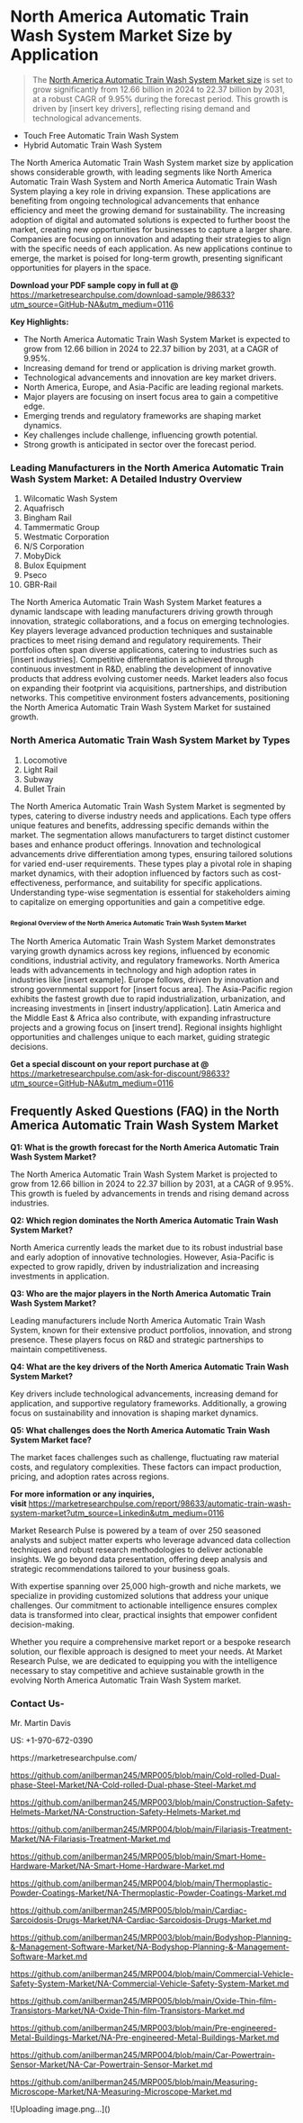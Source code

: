 <h1>North America Automatic Train Wash System Market&nbsp;Size by Application</h1><blockquote><p>The <a href="https://marketresearchpulse.com/download-sample/98633?utm_source=GitHub-NA&amp;utm_medium=0116">North America Automatic Train Wash System Market size</a> is set to grow significantly from 12.66 billion in 2024 to 22.37 billion by 2031, at a robust CAGR of 9.95% during the forecast period. This growth is driven by [insert key drivers], reflecting rising demand and technological advancements.</p></blockquote><ul><li>Touch Free Automatic Train Wash System<li> Hybrid Automatic Train Wash System</li></ul><p>The North America Automatic Train Wash System market size by application shows considerable growth, with leading segments like North America Automatic Train Wash System and North America Automatic Train Wash System playing a key role in driving expansion. These applications are benefiting from ongoing technological advancements that enhance efficiency and meet the growing demand for sustainability. The increasing adoption of digital and automated solutions is expected to further boost the market, creating new opportunities for businesses to capture a larger share. Companies are focusing on innovation and adapting their strategies to align with the specific needs of each application. As new applications continue to emerge, the market is poised for long-term growth, presenting significant opportunities for players in the space.</p><p><strong>Download your PDF sample copy in full at @ </strong><a href="https://marketresearchpulse.com/download-sample/98633?utm_source=GitHub-NA&amp;utm_medium=0116">https://marketresearchpulse.com/download-sample/98633?utm_source=GitHub-NA&amp;utm_medium=0116</a></p><p><strong>Key Highlights: </strong></p><ul><li>The North America Automatic Train Wash System Market is expected to grow from 12.66 billion in 2024 to 22.37 billion by 2031, at a CAGR of 9.95%.</li><li>Increasing demand for trend or application is driving market growth.</li><li>Technological advancements and innovation are key market drivers.</li><li>North America, Europe, and Asia-Pacific are leading regional markets.</li><li>Major players are focusing on insert focus area to gain a competitive edge.</li><li>Emerging trends and regulatory frameworks are shaping market dynamics.</li><li>Key challenges include challenge, influencing growth potential.</li><li>Strong growth is anticipated in sector over the forecast period.</li></ul><h3>Leading Manufacturers in the North America Automatic Train Wash System Market: A Detailed Industry Overview</h3><ol><li>Wilcomatic Wash System</li><li>Aquafrisch</li><li>Bingham Rail</li><li>Tammermatic Group</li><li>Westmatic Corporation</li><li>N/S Corporation</li><li>MobyDick</li><li>Bulox Equipment</li><li>Pseco</li><li>GBR-Rail</li></ol><div class="flex max-w-full flex-col flex-grow"><div class="min-h-8 text-message flex w-full flex-col items-end gap-2 whitespace-normal break-words [.text-message+&amp;]:mt-5" dir="auto" data-message-author-role="assistant" data-message-id="fd8432e4-4910-450d-b182-61b7bfb0a01f" data-message-model-slug="gpt-4o"><div class="flex w-full flex-col gap-1 empty:hidden first:pt-[3px]"><div class="markdown prose w-full break-words dark:prose-invert light"><p>The North America Automatic Train Wash System Market features a dynamic landscape with leading manufacturers driving growth through innovation, strategic collaborations, and a focus on emerging technologies. Key players leverage advanced production techniques and sustainable practices to meet rising demand and regulatory requirements. Their portfolios often span diverse applications, catering to industries such as [insert industries]. Competitive differentiation is achieved through continuous investment in R&amp;D, enabling the development of innovative products that address evolving customer needs. Market leaders also focus on expanding their footprint via acquisitions, partnerships, and distribution networks. This competitive environment fosters advancements, positioning the North America Automatic Train Wash System Market for sustained growth.</p></div></div></div></div><h3>North America Automatic Train Wash System Market by Types</h3><ol><li>Locomotive<li> Light Rail<li> Subway<li> Bullet Train</li></ol><div class="flex max-w-full flex-col flex-grow"><div class="min-h-8 text-message flex w-full flex-col items-end gap-2 whitespace-normal break-words [.text-message+&amp;]:mt-5" dir="auto" data-message-author-role="assistant" data-message-id="084470be-0bb7-4664-bddf-5156b4f41249" data-message-model-slug="gpt-4o-mini"><div class="flex w-full flex-col gap-1 empty:hidden first:pt-[3px]"><div class="markdown prose w-full break-words dark:prose-invert light"><p>The North America Automatic Train Wash System Market is segmented by types, catering to diverse industry needs and applications. Each type offers unique features and benefits, addressing specific demands within the market. The segmentation allows manufacturers to target distinct customer bases and enhance product offerings. Innovation and technological advancements drive differentiation among types, ensuring tailored solutions for varied end-user requirements. These types play a pivotal role in shaping market dynamics, with their adoption influenced by factors such as cost-effectiveness, performance, and suitability for specific applications. Understanding type-wise segmentation is essential for stakeholders aiming to capitalize on emerging opportunities and gain a competitive edge.</p></div></div></div></div><h3><span style="font-size: 11px;">Regional Overview of the North America Automatic Train Wash System Market</span></h3><div class="flex max-w-full flex-col flex-grow"><div class="min-h-8 text-message flex w-full flex-col items-end gap-2 whitespace-normal break-words [.text-message+&amp;]:mt-5" dir="auto" data-message-author-role="assistant" data-message-id="e9038762-ce64-4e30-91c9-9bd413514231" data-message-model-slug="gpt-4o-mini"><div class="flex w-full flex-col gap-1 empty:hidden first:pt-[3px]"><div class="markdown prose w-full break-words dark:prose-invert light"><p>The North America Automatic Train Wash System Market demonstrates varying growth dynamics across key regions, influenced by economic conditions, industrial activity, and regulatory frameworks. North America leads with advancements in technology and high adoption rates in industries like [insert example]. Europe follows, driven by innovation and strong governmental support for [insert focus area]. The Asia-Pacific region exhibits the fastest growth due to rapid industrialization, urbanization, and increasing investments in [insert industry/application]. Latin America and the Middle East &amp; Africa also contribute, with expanding infrastructure projects and a growing focus on [insert trend]. Regional insights highlight opportunities and challenges unique to each market, guiding strategic decisions.</p></div></div></div></div><p><strong>Get a special discount on your report purchase at @ </strong><a href="https://marketresearchpulse.com/ask-for-discount/98633?utm_source=GitHub-NA&amp;utm_medium=0116">https://marketresearchpulse.com/ask-for-discount/98633?utm_source=GitHub-NA&amp;utm_medium=0116</a></p><h2>Frequently Asked Questions (FAQ) in the North America Automatic Train Wash System Market</h2><p><strong>Q1: What is the growth forecast for the North America Automatic Train Wash System Market?</strong></p><p>The North America Automatic Train Wash System Market is projected to grow from 12.66 billion in 2024 to 22.37 billion by 2031, at a CAGR of 9.95%. This growth is fueled by advancements in trends and rising demand across industries.</p><p><strong>Q2: Which region dominates the North America Automatic Train Wash System Market?</strong></p><p>North America currently leads the market due to its robust industrial base and early adoption of innovative technologies. However, Asia-Pacific is expected to grow rapidly, driven by industrialization and increasing investments in application.</p><p><strong>Q3: Who are the major players in the North America Automatic Train Wash System Market?</strong></p><p>Leading manufacturers include North America Automatic Train Wash System, known for their extensive product portfolios, innovation, and strong presence. These players focus on R&amp;D and strategic partnerships to maintain competitiveness.</p><p><strong>Q4: What are the key drivers of the North America Automatic Train Wash System Market?</strong></p><p>Key drivers include technological advancements, increasing demand for application, and supportive regulatory frameworks. Additionally, a growing focus on sustainability and innovation is shaping market dynamics.</p><p><strong>Q5: What challenges does the North America Automatic Train Wash System Market face?</strong></p><p>The market faces challenges such as challenge, fluctuating raw material costs, and regulatory complexities. These factors can impact production, pricing, and adoption rates across regions.</p><p><strong>For more information or any inquiries, visit&nbsp;</strong><a href="https://marketresearchpulse.com/report/98633/automatic-train-wash-system-market?utm_source=Linkedin&utm_medium=0116">https://marketresearchpulse.com/report/98633/automatic-train-wash-system-market?utm_source=Linkedin&utm_medium=0116</a></p><p>Market Research Pulse is powered by a team of over 250 seasoned analysts and subject matter experts who leverage advanced data collection techniques and robust research methodologies to deliver actionable insights. We go beyond data presentation, offering deep analysis and strategic recommendations tailored to your business goals.</p><p>With expertise spanning over 25,000 high-growth and niche markets, we specialize in providing customized solutions that address your unique challenges. Our commitment to actionable intelligence ensures complex data is transformed into clear, practical insights that empower confident decision-making.</p><p>Whether you require a comprehensive market report or a bespoke research solution, our flexible approach is designed to meet your needs. At Market Research Pulse, we are dedicated to equipping you with the intelligence necessary to stay competitive and achieve sustainable growth in the evolving North America Automatic Train Wash System market.</p><h3><strong>Contact Us-</strong></h3><p>Mr. Martin Davis</p><p>US: +1-970-672-0390</p><p>https://marketresearchpulse.com/</p><p><a href="https://github.com/anilberman245/MRP005/blob/main/Cold-rolled-Dual-phase-Steel-Market/NA-Cold-rolled-Dual-phase-Steel-Market.md">https://github.com/anilberman245/MRP005/blob/main/Cold-rolled-Dual-phase-Steel-Market/NA-Cold-rolled-Dual-phase-Steel-Market.md</a></p><p><a href="https://github.com/anilberman245/MRP003/blob/main/Construction-Safety-Helmets-Market/NA-Construction-Safety-Helmets-Market.md">https://github.com/anilberman245/MRP003/blob/main/Construction-Safety-Helmets-Market/NA-Construction-Safety-Helmets-Market.md</a></p><p><a href="https://github.com/anilberman245/MRP004/blob/main/Filariasis-Treatment-Market/NA-Filariasis-Treatment-Market.md">https://github.com/anilberman245/MRP004/blob/main/Filariasis-Treatment-Market/NA-Filariasis-Treatment-Market.md</a></p><p><a href="https://github.com/anilberman245/MRP005/blob/main/Smart-Home-Hardware-Market/NA-Smart-Home-Hardware-Market.md">https://github.com/anilberman245/MRP005/blob/main/Smart-Home-Hardware-Market/NA-Smart-Home-Hardware-Market.md</a></p><p><a href="https://github.com/anilberman245/MRP004/blob/main/Thermoplastic-Powder-Coatings-Market/NA-Thermoplastic-Powder-Coatings-Market.md">https://github.com/anilberman245/MRP004/blob/main/Thermoplastic-Powder-Coatings-Market/NA-Thermoplastic-Powder-Coatings-Market.md</a></p><p><a href="https://github.com/anilberman245/MRP005/blob/main/Cardiac-Sarcoidosis-Drugs-Market/NA-Cardiac-Sarcoidosis-Drugs-Market.md">https://github.com/anilberman245/MRP005/blob/main/Cardiac-Sarcoidosis-Drugs-Market/NA-Cardiac-Sarcoidosis-Drugs-Market.md</a></p><p><a href="https://github.com/anilberman245/MRP003/blob/main/Bodyshop-Planning-&-Management-Software-Market/NA-Bodyshop-Planning-&-Management-Software-Market.md">https://github.com/anilberman245/MRP003/blob/main/Bodyshop-Planning-&-Management-Software-Market/NA-Bodyshop-Planning-&-Management-Software-Market.md</a></p><p><a href="https://github.com/anilberman245/MRP004/blob/main/Commercial-Vehicle-Safety-System-Market/NA-Commercial-Vehicle-Safety-System-Market.md">https://github.com/anilberman245/MRP004/blob/main/Commercial-Vehicle-Safety-System-Market/NA-Commercial-Vehicle-Safety-System-Market.md</a></p><p><a href="https://github.com/anilberman245/MRP005/blob/main/Oxide-Thin-film-Transistors-Market/NA-Oxide-Thin-film-Transistors-Market.md">https://github.com/anilberman245/MRP005/blob/main/Oxide-Thin-film-Transistors-Market/NA-Oxide-Thin-film-Transistors-Market.md</a></p><p><a href="https://github.com/anilberman245/MRP003/blob/main/Pre-engineered-Metal-Buildings-Market/NA-Pre-engineered-Metal-Buildings-Market.md">https://github.com/anilberman245/MRP003/blob/main/Pre-engineered-Metal-Buildings-Market/NA-Pre-engineered-Metal-Buildings-Market.md</a></p><p><a href="https://github.com/anilberman245/MRP004/blob/main/Car-Powertrain-Sensor-Market/NA-Car-Powertrain-Sensor-Market.md">https://github.com/anilberman245/MRP004/blob/main/Car-Powertrain-Sensor-Market/NA-Car-Powertrain-Sensor-Market.md</a></p><p><a href="https://github.com/anilberman245/MRP005/blob/main/Measuring-Microscope-Market/NA-Measuring-Microscope-Market.md">https://github.com/anilberman245/MRP005/blob/main/Measuring-Microscope-Market/NA-Measuring-Microscope-Market.md</a></p>
![Uploading image.png…]()

